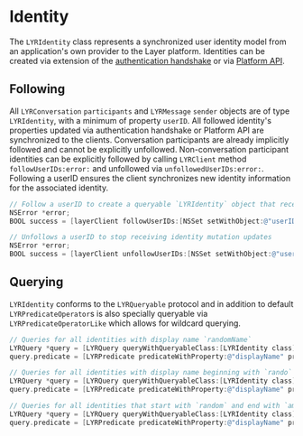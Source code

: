 # Identity

The `LYRIdentity` class represents a synchronized user identity model from an application's own provider to the Layer platform.  Identities can be created via extension of the [authentication handshake](/docs/ios/integration/authentication) or via [Platform API](/docs/platform/).

## Following

All `LYRConversation` `participants` and `LYRMessage` `sender` objects are of type `LYRIdentity`, with a minimum of property `userID`. All followed identity's properties updated via authentication handshake or Platform API are synchronized to the clients. Conversation participants are already implicitly followed and cannot be explicitly unfollowed.  Non-conversation participant identities can be explicitly followed by calling `LYRClient` method `followUserIDs:error:` and unfollowed via `unfollowedUserIDs:error:`.  Following a userID ensures the client synchronizes new identity information for the associated identity.

```objectivec
// Follow a userID to create a queryable `LYRIdentity` object that receives updates via Platform API
NSError *error;
BOOL success = [layerClient followUserIDs:[NSSet setWithObject:@"userID"] error:&error];

// Unfollows a userID to stop receiving identity mutation updates
NSError *error;
BOOL success = [layerClient unfollowUserIDs:[NSSet setWithObject:@"userID"] error:&error];
```

## Querying

`LYRIdentity` conforms to the `LYRQueryable` protocol and in addition to default `LYRPredicateOperator`s is also specially queryable via `LYRPredicateOperatorLike` which allows for wildcard querying.

```objectivec
// Queries for all identities with display name `randomName`
LYRQuery *query = [LYRQuery queryWithQueryableClass:[LYRIdentity class]];
query.predicate = [LYRPredicate predicateWithProperty:@"displayName" predicateOperator:LYRPredicateOperatorIsEqualTo value:@"randomName"];

// Queries for all identities with display name beginning with `rando`
LYRQuery *query = [LYRQuery queryWithQueryableClass:[LYRIdentity class]];
query.predicate = [LYRPredicate predicateWithProperty:@"displayName" predicateOperator:LYRPredicateOperatorLike value:@"rando%"];

// Queries for all identities that start with `random` and end with `ame`
LYRQuery *query = [LYRQuery queryWithQueryableClass:[LYRIdentity class]];
query.predicate = [LYRPredicate predicateWithProperty:@"displayName" predicateOperator:LYRPredicateOperatorLike value:@"random_ame"];
```
